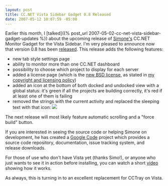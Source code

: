```yaml
---
layout: post
title: CC.NET Vista Sidebar Gadget 0.8 Released
date: 2007-05-12 10:07:59 -05:00
---
```


Earlier this month, I [talked]({% post_url 2007-05-02-cc-net-vista-sidebar-gadget-updates %}) about the upcoming release of [Simone's](http://www.codeclimber.net.nz) CC.NET Monitor Gadget for the Vista Sidebar. I'm very pleased to announce now that version 0.8 has been [released](http://ccnet-monitor-sidebar-gadget.googlecode.com/files/ccnetmonitor-0.8.gadget). This release adds the following features:

*   new tab style settings page  
*   ability to monitor more than one CC.NET dashboard  
*   possibility to choose which project to display for each server  
*   added a license page (which is the [new BSD license](http://www.opensource.org/licenses/bsd-license.php), as stated in [my copyright and licensing policy](http://codeclimber.net.nz/articles/CodeClimber-Copyright-and-Licensing-Policy.aspx))  
*   added an icon at the bottom of both docked and undocked view with a global status: it's green if all the projects are building correctly, it's red if at least one of them is failing  
*   removed the strings with the current activity and replaced the sleeping text with that icon: ![](http://codeclimber.net.nz/images/codeclimber_net_nz/WindowsLiveWriter/CC.NETMonitorforVistavNext_130BD/idle%5B6%5D.png) 

The next release will most likely feature automatic scrolling and a "force build" button.

If you are interested in seeing the source code or helping Simone on development, he has created a [Google Code](http://code.google.com/p/ccnet-monitor-sidebar-gadget/) project which provides a source code repository, documentation, issue tracking system, and release downloads.

For those of use who don't have Vista yet (thanks Simo!), or anyone who just wants to see it in action before installing, you can watch a short [video](http://www.youtube.com/v/IQmBEDB-ZWI) showing how it works.

As always, this is turning in to an excellent replacement for CCTray on Vista.
